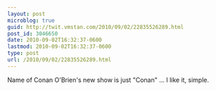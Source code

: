```yaml
---
layout: post
microblog: true
guid: http://twit.vmstan.com/2010/09/02/22835526289.html
post_id: 3046650
date: 2010-09-02T16:32:37-0600
lastmod: 2010-09-02T16:32:37-0600
type: post
url: /2010/09/02/22835526289.html
---
```

Name of Conan O'Brien's new show is just "Conan" ... I like it, simple.
